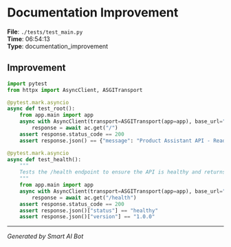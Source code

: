 # Documentation Improvement

**File**: `./tests/test_main.py`  
**Time**: 06:54:13  
**Type**: documentation_improvement

## Improvement

```python
import pytest
from httpx import AsyncClient, ASGITransport

@pytest.mark.asyncio
async def test_root():
    from app.main import app
    async with AsyncClient(transport=ASGITransport(app=app), base_url="http://test") as ac:
        response = await ac.get("/")
    assert response.status_code == 200
    assert response.json() == {"message": "Product Assistant API - Ready to help you find products"}

@pytest.mark.asyncio
async def test_health():
    """
    Tests the /health endpoint to ensure the API is healthy and returns the correct version.
    """
    from app.main import app
    async with AsyncClient(transport=ASGITransport(app=app), base_url="http://test") as ac:
        response = await ac.get("/health")
    assert response.status_code == 200
    assert response.json()["status"] == "healthy"
    assert response.json()["version"] == "1.0.0"
```

---
*Generated by Smart AI Bot*
